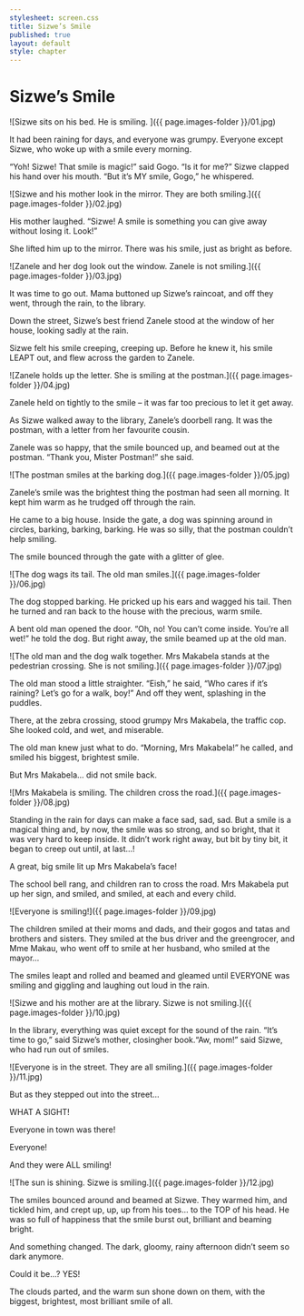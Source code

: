 ```yaml
---
stylesheet: screen.css
title: Sizwe’s Smile
published: true
layout: default
style: chapter
---
```


# Sizwe’s Smile

![Sizwe sits on his bed. He is smiling. ]({{ page.images-folder }}/01.jpg)

It had been raining for days, and everyone was grumpy. Everyone except Sizwe, who woke up with a smile every morning.

“Yoh! Sizwe! That smile is magic!” said Gogo. “Is it for me?” Sizwe clapped his hand over his mouth. “But it’s MY smile, Gogo,” he whispered.

![Sizwe and his mother look in the mirror. They are both smiling.]({{ page.images-folder }}/02.jpg)

His mother laughed. “Sizwe! A smile is something you can give away without losing it. Look!” 

She lifted him up to the mirror. There was his smile, just as bright as before.

![Zanele and her dog look out the window. Zanele is not smiling.]({{ page.images-folder }}/03.jpg)

It was time to go out. Mama buttoned up Sizwe’s raincoat, and off they went, through the rain, to the library. 

Down the street, Sizwe’s best friend Zanele stood at the window of her house, looking sadly at the rain.

Sizwe felt his smile creeping, creeping up. Before he knew it, his smile LEAPT out, and flew across the garden to Zanele. 

![Zanele holds up the letter. She is smiling at the postman.]({{ page.images-folder }}/04.jpg)

Zanele held on tightly to the smile – it was far too precious to let it get away.

As Sizwe walked away to the library, Zanele’s doorbell rang. It was the postman, with a letter from her favourite cousin.

Zanele was so happy, that the smile bounced up, and beamed out at the postman. “Thank you, Mister Postman!” she said.

![The postman smiles at the barking dog.]({{ page.images-folder }}/05.jpg)

Zanele’s smile was the brightest thing the postman had seen all morning. It kept him warm as he trudged off through the rain. 

He came to a big house. Inside the gate, a dog was spinning around in circles, barking, barking, barking. He was so silly, that the postman couldn’t help smiling. 

The smile bounced through the gate with a glitter of glee.

![The dog wags its tail. The old man smiles.]({{ page.images-folder }}/06.jpg)

The dog stopped barking. He pricked up his ears and wagged his tail. Then he turned and ran back to the house with the precious, warm smile.

A bent old man opened the door. “Oh, no! You can’t come inside. You’re all wet!” he told the dog. But right away, the smile beamed up at the old man.

![The old man and the dog walk together. Mrs Makabela stands at the pedestrian crossing. She is not smiling.]({{ page.images-folder }}/07.jpg)

The old man stood a little straighter. “Eish,” he said, “Who cares if it’s raining? Let’s go for a walk, boy!” And off they went, splashing in the puddles.

There, at the zebra crossing, stood grumpy Mrs Makabela, the traffic cop. She looked cold, and wet, and miserable.

The old man knew just what to do. “Morning, Mrs Makabela!” he called, and smiled his biggest, brightest smile.

But Mrs Makabela... did not smile back.

![Mrs Makabela is smiling. The children cross the road.]({{ page.images-folder }}/08.jpg)

Standing in the rain for days can make a face sad, sad, sad. But a smile is a magical thing and, by now, the smile was so strong, and so bright, that it was very hard to keep inside. It didn’t work right away, but bit by tiny bit, it began to creep out until, at last...!

A great, big smile lit up Mrs Makabela’s face! 

The school bell rang, and children ran to cross the road. Mrs Makabela put up her sign, and smiled, and smiled, at each and every child.

![Everyone is smiling!]({{ page.images-folder }}/09.jpg)

The children smiled at their moms and dads, and their gogos and tatas and brothers and sisters. They smiled at the bus driver and the greengrocer, and Mme Makau, who went off to smile at her husband, who smiled at the mayor...

The smiles leapt and rolled and beamed and gleamed until EVERYONE was smiling and giggling and laughing out loud in the rain. 

![Sizwe and his mother are at the library. Sizwe is not smiling.]({{ page.images-folder }}/10.jpg)

In the library, everything was quiet except for the sound of the rain. “It’s time to go,” said Sizwe’s mother, closingher book.“Aw, mom!” said Sizwe, who had run out of smiles. 

![Everyone is in the street. They are all smiling.]({{ page.images-folder }}/11.jpg)

But as they stepped out into the street...

WHAT A SIGHT!

Everyone in town was there! 

Everyone! 

And they were ALL smiling!

![The sun is shining. Sizwe is smiling.]({{ page.images-folder }}/12.jpg)

The smiles bounced around and beamed at Sizwe. They warmed him, and tickled him, and crept up, up, up from his toes... to the TOP of his head. He was so full of happiness that the smile burst out, brilliant and beaming bright.

And something changed. The dark, gloomy, rainy afternoon didn’t seem so dark anymore. 

Could it be...? YES! 

The clouds parted, and the warm sun shone down on them, with the biggest, brightest, most brilliant smile of all.
